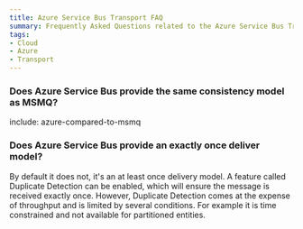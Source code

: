 ```yaml
---
title: Azure Service Bus Transport FAQ
summary: Frequently Asked Questions related to the Azure Service Bus Transport.
tags:
- Cloud
- Azure
- Transport
---
```



### Does Azure Service Bus provide the same consistency model as MSMQ?

include: azure-compared-to-msmq

### Does Azure Service Bus provide an exactly once deliver model?

By default it does not, it's an at least once delivery model. A feature called Duplicate Detection can be enabled, which will ensure the message is received exactly once. However, Duplicate Detection comes at the expense of throughput and is limited by several conditions. For example it is time constrained and not available for partitioned entities.
